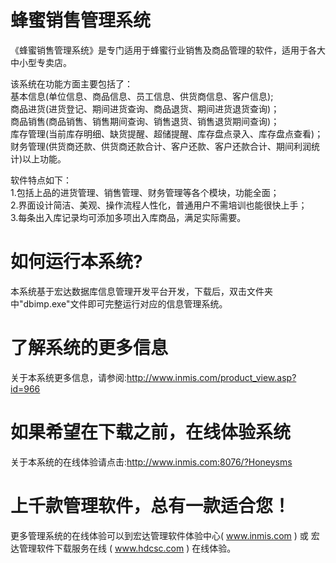 # 蜂蜜销售管理系统

《蜂蜜销售管理系统》是专门适用于蜂蜜行业销售及商品管理的软件，适用于各大中小型专卖店。 

该系统在功能方面主要包括了：   
基本信息(单位信息、商品信息、员工信息、供货商信息、客户信息);   
商品进货(进货登记、期间进货查询、商品退货、期间进货退货查询)；   
商品销售(商品销售、销售期间查询、销售退货、销售退货期间查询)；   
库存管理(当前库存明细、缺货提醒、超储提醒、库存盘点录入、库存盘点查看)；   
财务管理(供货商还款、供货商还款合计、客户还款、客户还款合计、期间利润统计)以上功能。   

软件特点如下：   
1.包括上品的进货管理、销售管理、财务管理等各个模块，功能全面；   
2.界面设计简洁、美观、操作流程人性化，普通用户不需培训也能很快上手；    
3.每条出入库记录均可添加多项出入库商品，满足实际需要。  

# 如何运行本系统?

本系统基于宏达数据库信息管理开发平台开发，下载后，双击文件夹中"dbimp.exe"文件即可完整运行对应的信息管理系统。

# 了解系统的更多信息

关于本系统更多信息，请参阅:http://www.inmis.com/product_view.asp?id=966

# 如果希望在下载之前，在线体验系统

关于本系统的在线体验请点击:http://www.inmis.com:8076/?Honeysms

# 上千款管理软件，总有一款适合您！

更多管理系统的在线体验可以到宏达管理软件体验中心( www.inmis.com ) 或 宏达管理软件下载服务在线 ( www.hdcsc.com ) 在线体验。

